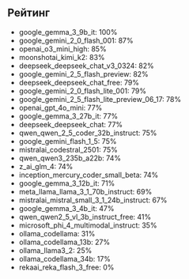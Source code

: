## Рейтинг

- google_gemma_3_9b_it: 100%
- google_gemini_2_0_flash_001: 87%
- openai_o3_mini_high: 85%
- moonshotai_kimi_k2: 83%
- deepseek_deepseek_chat_v3_0324: 82%
- google_gemini_2_5_flash_preview: 82%
- deepseek_deepseek_chat_free: 79%
- google_gemini_2_0_flash_lite_001: 79%
- google_gemini_2_5_flash_lite_preview_06_17: 78%
- openai_gpt_4o_mini: 77%
- google_gemma_3_27b_it: 77%
- deepseek_deepseek_chat: 77%
- qwen_qwen_2_5_coder_32b_instruct: 75%
- google_gemini_flash_1_5: 75%
- mistralai_codestral_2501: 75%
- qwen_qwen3_235b_a22b: 74%
- z_ai_glm_4: 74%
- inception_mercury_coder_small_beta: 74%
- google_gemma_3_12b_it: 71%
- meta_llama_llama_3_1_70b_instruct: 69%
- mistralai_mistral_small_3_1_24b_instruct: 67%
- google_gemma_3_4b_it: 47%
- qwen_qwen2_5_vl_3b_instruct_free: 41%
- microsoft_phi_4_multimodal_instruct: 35%
- ollama_codellama: 31%
- ollama_codellama_13b: 27%
- ollama_llama3_2: 25%
- ollama_codellama_34b: 17%
- rekaai_reka_flash_3_free: 0%
